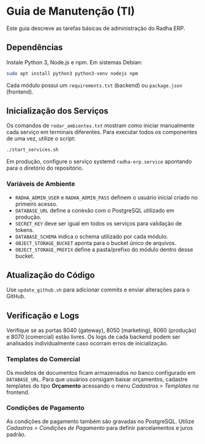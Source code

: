 # Guia de Manutenção (TI)

Este guia descreve as tarefas básicas de administração do Radha ERP.

## Dependências
Instale Python 3, Node.js e npm. Em sistemas Debian:
```bash
sudo apt install python3 python3-venv nodejs npm
```
Cada módulo possui um `requirements.txt` (backend) ou `package.json` (frontend).

## Inicialização dos Serviços
Os comandos de `rodar_ambientes.txt` mostram como iniciar manualmente cada serviço em terminais diferentes. Para executar todos os componentes de uma vez, utilize o script:
```bash
./start_services.sh
```
Em produção, configure o serviço systemd `radha-erp.service` apontando para o diretório do repositório.

### Variáveis de Ambiente
- `RADHA_ADMIN_USER` e `RADHA_ADMIN_PASS` definem o usuário inicial criado no primeiro acesso.
- `DATABASE_URL` define a conexão com o PostgreSQL utilizado em produção.
- `SECRET_KEY` deve ser igual em todos os serviços para validação de tokens.
- `DATABASE_SCHEMA` indica o schema utilizado por cada módulo.
- `OBJECT_STORAGE_BUCKET` aponta para o bucket único de arquivos.
- `OBJECT_STORAGE_PREFIX` define a pasta/prefixo do módulo dentro desse bucket.

## Atualização do Código
Use `update_github.sh` para adicionar commits e enviar alterações para o GitHub.

## Verificação e Logs
Verifique se as portas 8040 (gateway), 8050 (marketing), 8060 (produção) e 8070 (comercial) estão livres. Os logs de cada backend podem ser analisados individualmente caso ocorram erros de inicialização.

### Templates do Comercial
Os modelos de documentos ficam armazenados no banco configurado em `DATABASE_URL`. Para que usuários consigam baixar orçamentos, cadastre templates do tipo **Orçamento** acessando o menu *Cadastros > Templates* no frontend.
### Condições de Pagamento
As condições de pagamento também são gravadas no PostgreSQL. Utilize *Cadastros > Condições de Pagamento* para definir parcelamentos e juros padrão.

